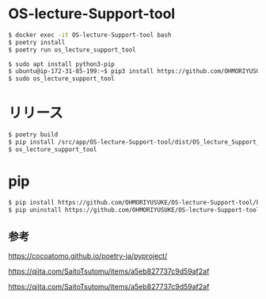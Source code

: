 # OS-lecture-Support-tool

```sh
$ docker exec -it OS-lecture-Support-tool bash
$ poetry install
$ poetry run os_lecture_support_tool
```

```sh
$ sudo apt install python3-pip
$ ubuntu@ip-172-31-85-199:~$ pip3 install https://github.com/OHMORIYUSUKE/OS-lecture-Support-tool/blob/release/OS_lecture_Support_tool-0.1.0-py3-none-any.whl?raw=true
$ sudo os_lecture_support_tool
```

# リリース

```sh
$ poetry build
$ pip install /src/app/OS-lecture-Support-tool/dist/OS_lecture_Support_tool-0.1.0-py3-none-any.whl
$ os_lecture_support_tool
```

# pip

```sh
$ pip install https://github.com/OHMORIYUSUKE/OS-lecture-Support-tool/blob/release/OS_lecture_Support_tool-0.1.0-py3-none-any.whl?raw=true
$ pip uninstall https://github.com/OHMORIYUSUKE/OS-lecture-Support-tool/blob/release/OS_lecture_Support_tool-0.1.0-py3-none-any.whl?raw=true
```

## 参考

https://cocoatomo.github.io/poetry-ja/pyproject/

https://qiita.com/SaitoTsutomu/items/a5eb827737c9d59af2af

https://qiita.com/SaitoTsutomu/items/a5eb827737c9d59af2af
